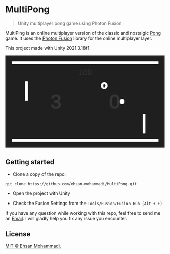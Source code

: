 # MultiPong

> Unity multiplayer pong game using Photon Fusion

MultiPing is an online multiplayer version of the classic and nostalgic [Pong](https://en.wikipedia.org/wiki/Pong) game. It uses the [Photon Fusion](https://www.photonengine.com/fusion) library for the online multiplayer layer.

This project made with Unity 2021.3.18f1.

![Image](https://github.com/ehsan-mohammadi/MultiPong/blob/master/Images/image-1.png)

## Getting started

- Clone a copy of the repo:

```
git clone https://github.com/ehsan-mohammadi/MultiPong.git
```

- Open the project with Unity

- Check the Fusion Settings from the `Tools/Fusion/Fusion Hub (Alt + F)`

If you have any question while working with this repo, feel free to send me an [Email](mailto:mohammadi.ehsan1994@gmail.com). I will gladly help you fix any issue you encounter.

## License

[MIT © Ehsan Mohammadi.](../master/LICENSE)